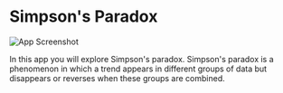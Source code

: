 # Simpson's Paradox
![App Screenshot](https://sites.psu.edu/shinyapps/files/2018/11/807fdd58853c74258a973820cc391e43f071ed6e-sparadox-1zgooke.png)

In this app you will explore Simpson's paradox. Simpson's paradox is a phenomenon in which a trend appears in different groups of data but disappears or reverses when these groups are combined.
